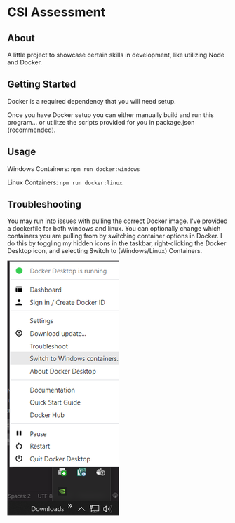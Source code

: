 # CSI Assessment

## About

A little project to showcase certain skills in development, like utilizing Node and Docker.

## Getting Started

Docker is a required dependency that you will need setup.

Once you have Docker setup you can either manually build and run this program... or utilitze the scripts provided for you in package.json (recommended).

## Usage

Windows Containers:
`npm run docker:windows`

Linux Containers:
`npm run docker:linux`

## Troubleshooting

You may run into issues with pulling the correct Docker image. I've provided a dockerfile for both windows and linux. You can optionally change which containers you are pulling from by switching container options in Docker. I do this by toggling my hidden icons in the taskbar, right-clicking the Docker Desktop icon, and selecting Switch to (Windows/Linux) Containers.

![picture alt](switchingdockercontainers.png "Switching Dcoker container type")
